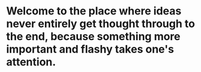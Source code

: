 # Welcome to the place where ideas never entirely get thought through to the end, because something more important and flashy takes one's attention.
